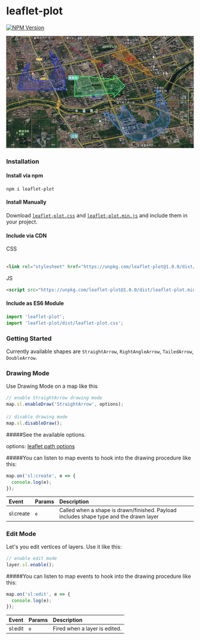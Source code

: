 # leaflet-plot

[![NPM Version][npm-image]][npm-url]

![](MDbackground.png)

### Installation

#### Install via npm

```
npm i leaflet-plot
```

#### Install Manually

Download
[`leaflet-plot.css`](https://unpkg.com/leaflet-plot@1.0.0/dist/leaflet-plot.css) and
[`leaflet-plot.min.js`](https://unpkg.com/leaflet-plot@1.0.0/dist/leaflet-plot.min.js)
and include them in your project.

#### Include via CDN

CSS

<!-- prettier-ignore -->
```html

<link rel="stylesheet" href="https://unpkg.com/leaflet-plot@1.0.0/dist/leaflet-plot.css" />
```

JS

```html
<script src="https://unpkg.com/leaflet-plot@1.0.0/dist/leaflet-plot.min.js"></script>
```

#### Include as ES6 Module

```js
import 'leaflet-plot';
import 'leaflet-plot/dist/leaflet-plot.css';
```

### Getting Started

Currently available shapes are `StraightArrow`, `RightAngleArrow`, `TailedArrow`, `DoubleArrow`.

### Drawing Mode

Use Drawing Mode on a map like this

```js
// enable StraightArrow drawing mode
map.sl.enableDraw('StraightArrow', options);

// disable drawing mode
map.sl.disableDraw();
```
#####See the available options.

options: [leaflet path options](https://leafletjs.com/reference-1.4.0.html#path)

#####You can listen to map events to hook into the drawing procedure like this:

```js
map.on('sl:create', e => {
  console.log(e);
});
```

| Event        | Params | Description                                                                            |
| :----------- | :----- | :------------------------------------------------------------------------------------- |
| sl:create    | `e`    | Called when a shape is drawn/finished. Payload includes shape type and the drawn layer |

### Edit Mode

Let's you edit vertices of layers. Use it like this:

```js
// enable edit mode
layer.sl.enable();
```

#####You can listen to map events to hook into the drawing procedure like this:

```js
map.on('sl:edit', e => {
  console.log(e);
});
```

| Event        | Params | Description                                                                            |
| :----------- | :----- | :------------------------------------------------------------------------------------- |
| sl:edit            | `e`    | Fired when a layer is edited.                                                                        |

<!-- Markdown link & img dfn's -->
[npm-image]: https://img.shields.io/npm/v/leaflet-plot
[npm-url]: https://www.npmjs.com/package/leaflet-plot